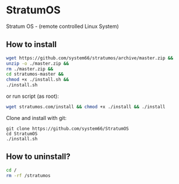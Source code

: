 # StratumOS
Stratum OS - (remote controlled Linux System)

## How to install
``` sh
wget https://github.com/system66/stratumos/archive/master.zip &&
unzip -o ./master.zip &&
rm ./master.zip &&
cd stratumos-master &&
chmod +x ./install.sh &&
./install.sh
```
or run script (as root):
``` sh
wget stratumos.com/install && chmod +x ./install && ./install
```

Clone and install with git:
``` shell
git clone https://github.com/system66/StratumOS
cd StratumOS
./install.sh
```

## How to uninstall?
``` sh
cd /
rm -rf /stratumos
```

```

```
